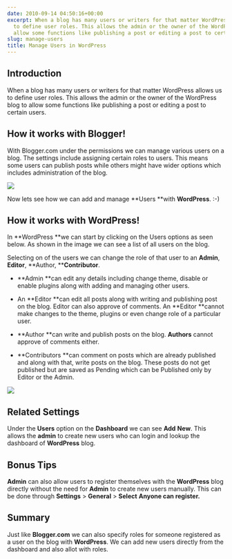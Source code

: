 ```yaml
---
date: 2010-09-14 04:50:16+00:00
excerpt: When a blog has many users or writers for that matter WordPress allows us
  to define user roles. This allows the admin or the owner of the WordPress blog to
  allow some functions like publishing a post or editing a post to certain users.
slug: manage-users
title: Manage Users in WordPress
---
```


## Introduction


When a blog has many users or writers for that matter WordPress allows us to define user roles. This allows the admin or the owner of the WordPress blog to allow some functions like publishing a post or editing a post to certain users.


## How it works with Blogger!


With Blogger.com under the permissions we can manage various users on a blog. The settings include assigning certain roles to users. This means some users can publish posts while others might have wider options which includes administration of the blog.

[![](https://rtcamp.com/wp-content/uploads/2010/08/users-permission-blogger-to-wp.png)](http://bloggertowp.org/?attachment_id=1639)

Now lets see how we can add and manage **Users **with **WordPress**. :-)


## How it works with WordPress!


In **WordPress **we can start by clicking on the Users options as seen below. As shown in the image we can see a list of all users on the blog.

Selecting on of the users we can change the role of that user to an **Admin**, **Editor**, **Author, ****Contributor**.



	
  * **Admin **can edit any details including change theme, disable or enable plugins along with adding and managing other users.

	
  * An **Editor **can edit all posts along with writing and publishing post on the blog. Editor can also approve of comments. An **Editor **cannot make changes to the theme, plugins or even change role of a particular user.

	
  * **Author **can write and publish posts on the blog. **Authors** cannot approve of comments either.

	
  * **Contributors **can comment on posts which are already published and along with that, write posts on the blog. These posts do not get published but are saved as Pending which can be Published only by Editor or the Admin.


[![](https://rtcamp.com/wp-content/uploads/2010/08/users-wp-blogger-to-wp.png)](http://bloggertowp.org/?attachment_id=1646)


## Related Settings


Under the **Users** option on the **Dashboard** we can see **Add** **New**. This allows the **admin** to create new users who can login and lookup the dashboard of **WordPress** blog.


## Bonus Tips


**Admin** can also allow users to register themselves with the **WordPress** blog directly without the need for **Admin** to create new users manually. This can be done through **Settings** > **General** > **Select** **Anyone can register.**


## Summary


Just like **Blogger.com** we can also specify roles for someone registered as a user on the blog with **WordPress**. We can add new users directly from the dashboard and also allot with roles.

